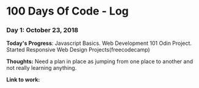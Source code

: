 # 100 Days Of Code - Log

### Day 1: October 23, 2018

**Today's Progress**: Javascript Basics. Web Development 101 Odin Project. Started Responsive Web Design Projects(freecodecamp)

**Thoughts:** Need a plan in place as jumping from one place to another and not really learning anything.

**Link to work:** 
